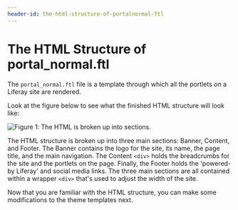 ```yaml
---
header-id: the-html-structure-of-portalnormal-ftl
---
```


# The HTML Structure of portal_normal.ftl

The `portal_normal.ftl` file is a template through which all the portlets on a
Liferay site are rendered. 

Look at the figure below to see what the finished HTML structure will look 
like:

![Figure 1: The HTML is broken up into sections.](../../../images/html-diagram.png)

The HTML structure is broken up into three main sections: Banner, Content, and
Footer. The Banner contains the logo for the site, its name, the page title, and 
the main navigation. The Content `<div>` holds the breadcrumbs for the site and
the portlets on the page. Finally, the Footer holds the 'powered-by Liferay' and
social media links. The three main sections are all contained within a wrapper
`<div>` that's used to adjust the width of the site.

Now that you are familiar with the HTML structure, you can make some
modifications to the theme templates next.
